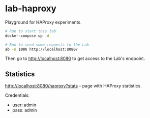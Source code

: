# lab-haproxy

Playground for HAProxy experiments.

```bash
# Run to start this lab
docker-compose up -d

# Run to send some requests to the Lab
ab -n 1000 http://localhost:8080/
```

Then go to <http://localhost:8080> to get access to the Lab's endpoint.

## Statistics

<http://localhost:8080/haproxy?stats> - page with HAProxy statistics.

Credentials:

- user: admin
- pass: admin
